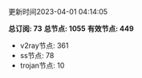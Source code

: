 更新时间2023-04-01 04:14:05

**总订阅: 73**
**总节点: 1055**
**有效节点: 449**
- v2ray节点: 361
- ss节点: 78
- trojan节点: 10
